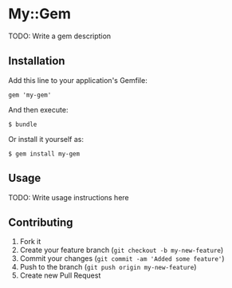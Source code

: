 # My::Gem

TODO: Write a gem description

## Installation

Add this line to your application's Gemfile:

    gem 'my-gem'

And then execute:

    $ bundle

Or install it yourself as:

    $ gem install my-gem

## Usage

TODO: Write usage instructions here

## Contributing

1. Fork it
2. Create your feature branch (`git checkout -b my-new-feature`)
3. Commit your changes (`git commit -am 'Added some feature'`)
4. Push to the branch (`git push origin my-new-feature`)
5. Create new Pull Request
